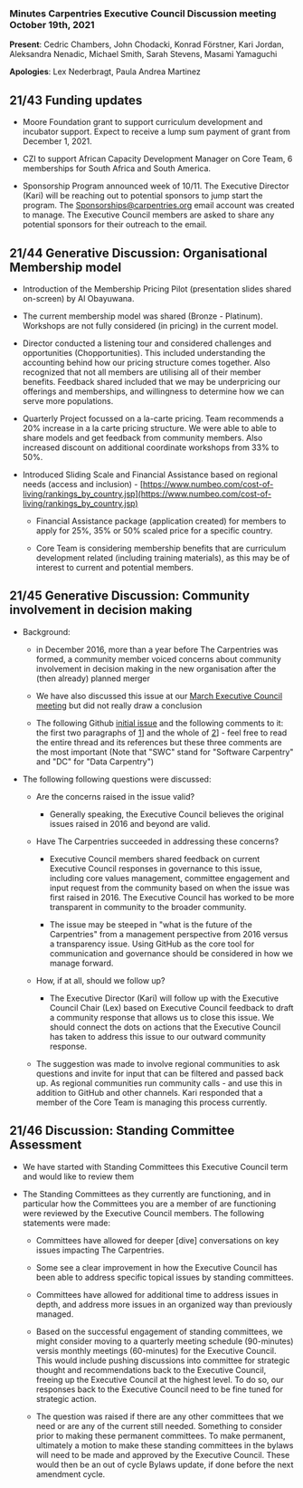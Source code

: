 ### Minutes Carpentries Executive Council Discussion meeting October 19th, 2021

**Present**: Cedric Chambers, John Chodacki, Konrad Förstner, Kari
Jordan, Aleksandra Nenadic, Michael Smith, Sarah Stevens, Masami
Yamaguchi

**Apologies**: Lex Nederbragt, Paula Andrea Martinez

## 21/43 Funding updates

- Moore Foundation grant to support curriculum development and
  incubator support. Expect to receive a lump sum payment of grant
  from December 1, 2021.

- CZI to support African Capacity Development Manager on Core Team, 6
  memberships for South Africa and South America.

- Sponsorship Program announced week of 10/11. The Executive Director
  (Kari) will be reaching out to potential sponsors to jump start the
  program. The
  [Sponsorships@carpentries.org](mailto:Sponsorships@carpentries.org)
  email account was created to manage. The Executive Council members
  are asked to share any potential sponsors for their outreach to the
  email.

## 21/44 Generative Discussion: Organisational Membership model

- Introduction of the Membership Pricing Pilot (presentation slides
  shared on-screen) by Al Obayuwana.

- The current membership model was shared (Bronze - Platinum).
  Workshops are not fully considered (in pricing) in the current
  model.

- Director conducted a listening tour and considered challenges and
  opportunities (Chopportunities). This included understanding the
  accounting behind how our pricing structure comes together. Also
  recognized that not all members are utilising all of their member
  benefits. Feedback shared included that we may be underpricing our
  offerings and memberships, and willingness to determine how we can
  serve more populations.

- Quarterly Project focussed on a la-carte pricing. Team recommends a
  20% increase in a la carte pricing structure. We were able to able
  to share models and get feedback from community members. Also
  increased discount on additional coordinate workshops from 33% to
  50%.

- Introduced Sliding Scale and Financial Assistance based on regional
  needs (access and inclusion) -
  [https://www.numbeo.com/cost-of-living/rankings_by_country.jsp](https://www.numbeo.com/cost-of-living/rankings_by_country.jsp)

  - Financial Assistance package (application created) for members
    to apply for 25%, 35% or 50% scaled price for a specific
    country.

  - Core Team is considering membership benefits that are curriculum
    development related (including training materials), as this
    may be of interest to current and potential members.

## 21/45 Generative Discussion: Community involvement in decision making

- Background:

  - in December 2016, more than a year before The Carpentries was
    formed, a community member voiced concerns about community
    involvement in decision making in the new organisation after
    the (then already) planned merger

  - We have also discussed this issue at our [March Executive
    Council
    meeting](https://github.com/carpentries/executive-council-info/blob/main/minutes/2021/EC-minutes-2021-03-16.md#2114---generative-modemission-moment-how-and-when-to-involve-the-community-in-ec-decision-making)
    but did not really draw a conclusion

  - The following Github [initial
    issue](https://github.com/carpentries/conversations/issues/5#issue-195287084)
    and the following comments to it: the first two paragraphs of
    [1](https://github.com/carpentries/conversations/issues/5#issuecomment-267049329)\]
    and the whole of
    [2](https://github.com/carpentries/conversations/issues/5#issuecomment-267134460)\] -
    feel free to read the entire thread and its references but
    these three comments are the most important (Note that "SWC"
    stand for "Software Carpentry" and "DC" for "Data Carpentry")

- The following following questions were discussed:

  - Are the concerns raised in the issue valid?

    - Generally speaking, the Executive Council believes the
        original issues raised in 2016 and beyond are valid.

  - Have The Carpentries succeeded in addressing these concerns?

    - Executive Council members shared feedback on current
        Executive Council responses in governance to this issue,
        including core values management, committee engagement and
        input request from the community based on when the issue
        was first raised in 2016. The Executive Council has worked
        to be more transparent in community to the broader
        community.

    - The issue may be steeped in "what is the future of the
        Carpentries" from a management perspective from 2016
        versus a transparency issue. Using GitHub as the core tool
        for communication and governance should be considered in
        how we manage forward.

  - How, if at all, should we follow up?

    - The Executive Director (Kari) will follow up with the
        Executive Council Chair (Lex) based on Executive Council
        feedback to draft a community response that allows us to
        close this issue. We should connect the dots on actions
        that the Executive Council has taken to address this issue
        to our outward community response.

  - The suggestion was made to involve regional communities to ask
    questions and invite for input that can be filtered and passed
    back up. As regional communities run community calls - and use
    this in addition to GitHub and other channels. Kari responded
    that a member of the Core Team is managing this process
    currently.

## 21/46 Discussion: Standing Committee Assessment

- We have started with Standing Committees this Executive Council term
  and would like to review them

- The Standing Committees as they currently are functioning, and in
  particular how the Committees you are a member of are functioning
  were reviewed by the Executive Council members. The following
  statements were made:

  - Committees have allowed for deeper \[dive\] conversations on key
    issues impacting The Carpentries.

  - Some see a clear improvement in how the Executive Council has
    been able to address specific topical issues by standing
    committees.

  - Committees have allowed for additional time to address issues in
    depth, and address more issues in an organized way than
    previously managed.

  - Based on the successful engagement of standing committees, we
    might consider moving to a quarterly meeting schedule
    (90-minutes) versis monthly meetings (60-minutes) for the
    Executive Council. This would include pushing discussions into
    committee for strategic thought and recommendations back to
    the Executive Council, freeing up the Executive Council at the
    highest level. To do so, our responses back to the Executive
    Council need to be fine tuned for strategic action.

  - The question was raised if there are any other committees that we
    need or are any of the current still needed. Something to consider
    prior to making these permanent committees. To make permanent,
    ultimately a motion to make these standing committees in the
    bylaws will need to be made and approved by the Executive
    Council. These would then be an out of cycle Bylaws update, if
    done before the next amendment cycle.
